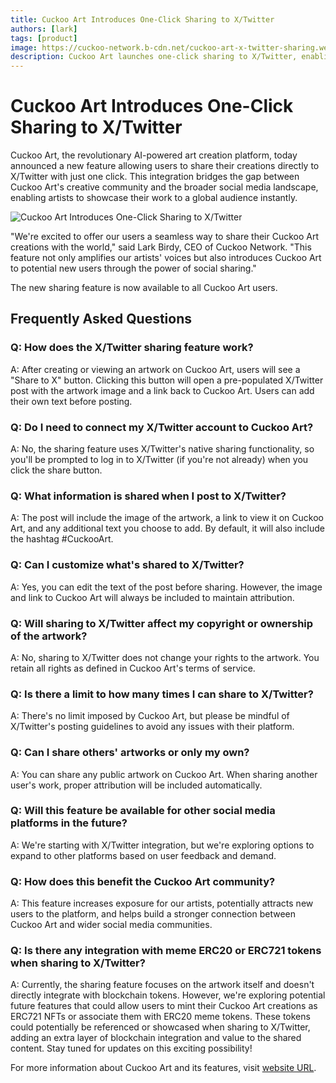 ```yaml
---
title: Cuckoo Art Introduces One-Click Sharing to X/Twitter
authors: [lark]
tags: [product]
image: https://cuckoo-network.b-cdn.net/cuckoo-art-x-twitter-sharing.webp
description: Cuckoo Art launches one-click sharing to X/Twitter, enabling artists to showcase AI-generated artwork globally. This feature bridges creativity and social media, expanding reach and community engagement.
---
```


# Cuckoo Art Introduces One-Click Sharing to X/Twitter

Cuckoo Art, the revolutionary AI-powered art creation platform, today announced a new feature allowing users to share their creations directly to X/Twitter with just one click. This integration bridges the gap between Cuckoo Art's creative community and the broader social media landscape, enabling artists to showcase their work to a global audience instantly.

![Cuckoo Art Introduces One-Click Sharing to X/Twitter](https://cuckoo-network.b-cdn.net/cuckoo-art-x-twitter-sharing.webp "Cuckoo Art Introduces One-Click Sharing to X/Twitter")

"We're excited to offer our users a seamless way to share their Cuckoo Art creations with the world," said Lark Birdy, CEO of Cuckoo Network. "This feature not only amplifies our artists' voices but also introduces Cuckoo Art to potential new users through the power of social sharing."

The new sharing feature is now available to all Cuckoo Art users.

## Frequently Asked Questions

### Q: How does the X/Twitter sharing feature work?

A: After creating or viewing an artwork on Cuckoo Art, users will see a "Share to X" button. Clicking this button will open a pre-populated X/Twitter post with the artwork image and a link back to Cuckoo Art. Users can add their own text before posting.

### Q: Do I need to connect my X/Twitter account to Cuckoo Art?

A: No, the sharing feature uses X/Twitter's native sharing functionality, so you'll be prompted to log in to X/Twitter (if you're not already) when you click the share button.

### Q: What information is shared when I post to X/Twitter?

A: The post will include the image of the artwork, a link to view it on Cuckoo Art, and any additional text you choose to add. By default, it will also include the hashtag #CuckooArt.

### Q: Can I customize what's shared to X/Twitter?

A: Yes, you can edit the text of the post before sharing. However, the image and link to Cuckoo Art will always be included to maintain attribution.

### Q: Will sharing to X/Twitter affect my copyright or ownership of the artwork?

A: No, sharing to X/Twitter does not change your rights to the artwork. You retain all rights as defined in Cuckoo Art's terms of service.

### Q: Is there a limit to how many times I can share to X/Twitter?

A: There's no limit imposed by Cuckoo Art, but please be mindful of X/Twitter's posting guidelines to avoid any issues with their platform.

### Q: Can I share others' artworks or only my own?

A: You can share any public artwork on Cuckoo Art. When sharing another user's work, proper attribution will be included automatically.

### Q: Will this feature be available for other social media platforms in the future?

A: We're starting with X/Twitter integration, but we're exploring options to expand to other platforms based on user feedback and demand.

### Q: How does this benefit the Cuckoo Art community?

A: This feature increases exposure for our artists, potentially attracts new users to the platform, and helps build a stronger connection between Cuckoo Art and wider social media communities.

### Q: Is there any integration with meme ERC20 or ERC721 tokens when sharing to X/Twitter?

A: Currently, the sharing feature focuses on the artwork itself and doesn't directly integrate with blockchain tokens. However, we're exploring potential future features that could allow users to mint their Cuckoo Art creations as ERC721 NFTs or associate them with ERC20 meme tokens. These tokens could potentially be referenced or showcased when sharing to X/Twitter, adding an extra layer of blockchain integration and value to the shared content. Stay tuned for updates on this exciting possibility!

For more information about Cuckoo Art and its features, visit [website URL](https://cuckoo.network/portal/art).

